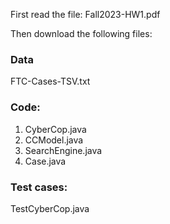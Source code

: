 First read the file: Fall2023-HW1.pdf  

Then download the following files:

### Data

FTC-Cases-TSV.txt

### Code:

1. CyberCop.java
2. CCModel.java
3. SearchEngine.java
4. Case.java

### Test cases:

TestCyberCop.java
